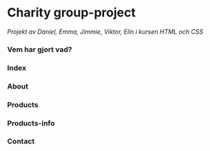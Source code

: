 # Charity group-project

*Projekt av Daniel, Emma, Jimmie, Viktor, Elin i kursen HTML och CSS*

### Vem har gjort vad?

### Index

### About

### Products

### Products-info

### Contact
